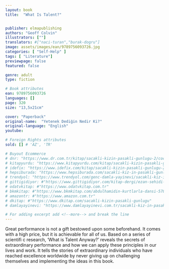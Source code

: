```yaml
---
layout: book
title:  "What Is Talent?"


publisher: elmapublishing
authors: "Geoff Colvin"
illustrators: [""]
translators: #["naci-turan","burak-dogru"]
image: assets/images/ean/9789756093726.jpg
categories: [ "Self-Help" ]
tags: [ "Literature"]
previewpage: false
featured: false

genre: adult
type: fiction

# Book attributes
ean: 9789756093726
languages: []
page: 320
size: "13,5x21cm"

cover: "Paperback"
original-name:  "Yetenek Dediğin Nedir Ki?"
original-language: "English"
youtube:

# Foreign Rights attributes
sold: [] # 'AZ', 'TR'

# Buyout Ecommerce
# dnr: "https://www.dr.com.tr/kitap/sacakli-kizin-pasakli-gunlugu-2/cocuk-ve-genclik/genclik-10-yas/roman-oyku/urunno=0001893059001"
# kitapyurdu: "https://www.kitapyurdu.com/kitap/sacakli-kizin-pasakli-gunlugu-2-/560122.html&filter_name=Sa%C3%A7akl%C4%B1+K%C4%B1z%27%C4%B1n+Pasakl%C4%B1+G%C3%BCnl%C3%BC%C4%9F%C3%BC+2"
# idefix: "https://www.idefix.com/kitap/sacakli-kizin-pasakli-gunlugu-2/cocuk-ve-genclik/genclik-10-yas/roman-oyku/urunno=0001893059001"
# hepsiburada: "https://www.hepsiburada.com/sacakli-kiz-in-pasakli-gunlugu-2-damla-yayinevi-p-HBV000012ER86"
# trendyol: "https://www.trendyol.com/genc-damla-yayinevi/sacakli-kiz-in-pasakli-gunlugu-2-p-54825777"
# gittigidiyor: #"https://www.gittigidiyor.com/kitap-dergi/ezan-sehidi-adnan-menderes_pdp_732728793"
# odatvkitap: #"https://www.odatvkitap.com.tr"
# bkmkitap: #"https://www.bkmkitap.com/abdulhamidin-kurtlarla-dansi-578226"
# amazontr: #"https://www.amazon.com.tr"
# dkitap: #"https://www.dkitap.com/sacakli-kizin-pasakli-gunlugu"
# damlayayinevi: "https://www.damlayayinevi.com.tr/sacakli-kiz-in-pasakli-gunlugu-2-bu-iste-bi-terslik-var"

# For adding excerpt add <!--more--> and break the line
---
```

Great performance is not a gift bestowed upon
some beforehand. It comes with a high price, but
it is achievable for all of us. Based on a series of
scientifi c research, ‘What is Talent Anyway?’ reveals the secrets of extraordinary performance and
how we can apply these principles in our lives and
work. It tells the stories of extraordinary individuals
who have reached excellence worldwide by never
giving up on challenging themselves and implementing the ideas in this book.
<!--more--> 

